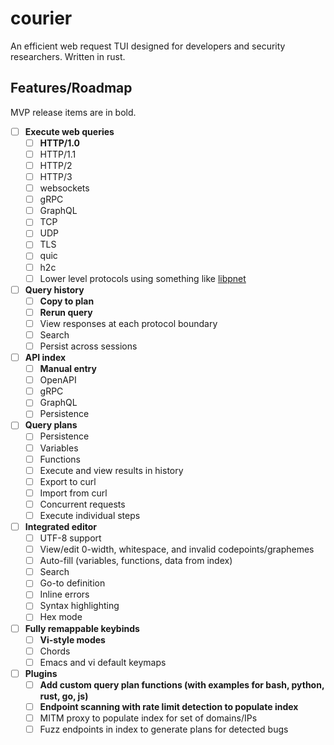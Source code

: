 # courier
An efficient web request TUI designed for developers and security researchers.
Written in rust.

## Features/Roadmap

MVP release items are in bold.

- [ ] **Execute web queries**
  - [ ] **HTTP/1.0**
  - [ ] HTTP/1.1
  - [ ] HTTP/2
  - [ ] HTTP/3
  - [ ] websockets
  - [ ] gRPC
  - [ ] GraphQL
  - [ ] TCP
  - [ ] UDP
  - [ ] TLS
  - [ ] quic
  - [ ] h2c
  - [ ] Lower level protocols using something like [libpnet](https://github.com/libpnet/libpnet)
- [ ] **Query history**
  - [ ] **Copy to plan**
  - [ ] **Rerun query**
  - [ ] View responses at each protocol boundary
  - [ ] Search
  - [ ] Persist across sessions
- [ ] **API index**
  - [ ] **Manual entry**
  - [ ] OpenAPI
  - [ ] gRPC
  - [ ] GraphQL
  - [ ] Persistence
- [ ] **Query plans**
  - [ ] Persistence
  - [ ] Variables
  - [ ] Functions
  - [ ] Execute and view results in history
  - [ ] Export to curl
  - [ ] Import from curl
  - [ ] Concurrent requests
  - [ ] Execute individual steps
- [ ] **Integrated editor**
  - [ ] UTF-8 support
  - [ ] View/edit 0-width, whitespace, and invalid codepoints/graphemes
  - [ ] Auto-fill (variables, functions, data from index)
  - [ ] Search
  - [ ] Go-to definition
  - [ ] Inline errors
  - [ ] Syntax highlighting
  - [ ] Hex mode
- [ ] **Fully remappable keybinds**
  - [ ] **Vi-style modes**
  - [ ] Chords
  - [ ] Emacs and vi default keymaps
- [ ] **Plugins**
  - [ ] **Add custom query plan functions (with examples for bash, python, rust, go,
  js)**
  - [ ] **Endpoint scanning with rate limit detection to populate index**
  - [ ] MITM proxy to populate index for set of domains/IPs
  - [ ] Fuzz endpoints in index to generate plans for detected bugs
